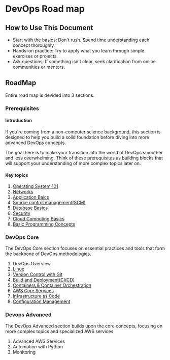 # DevOps Road map

## How to Use This Document
* Start with the basics: Don't rush. Spend time understanding each concept thoroughly. 
* Hands-on practice: Try to apply what you learn through simple exercises or projects.
* Ask questions: If something isn't clear, seek clarification from online communities or mentors.

## RoadMap
Entire road map is devided into  3 sections.

### Prerequisites
#### Introduction

If you're coming from a non-computer science background, this section is designed to help you build a solid foundation before diving into more advanced DevOps concepts.

The goal here is to make your transition into the world of DevOps smoother and less overwhelming. Think of these prerequisites as building blocks that will support your understanding of more complex topics later on.

#### Key topics
1. [Operating System 101](./Prerequisites/1_OperatingSystems101.md)
1. [Networks](./Prerequisites/2_Networks.md)
1. [Application Baics](./Prerequisites/3_ApplicationBaics.md)
1. [Source control management(SCM)](./Prerequisites/4_SourceControlManagement.md)
1. [Database Basics](./Prerequisites/5_DatabaseBasics.md)
1. [Security](./Prerequisites/6_Security.md)
1. [Cloud Computing Basics](./Prerequisites/7_CloudComputingBasics.md)
1. [Basic Programming Concepts](./Prerequisites/8_BasicsOfProgramming.md)

### DevOps Core
  
The DevOps Core section focuses on essential practices and tools that form the backbone of DevOps methodologies.

1. DevOps Overview
1. [Linux](./Core/1_Linux.md)
1. [Version Control with Git](./Core/2_VersionControlWithGit.md)
1. [Build and Deployment(CI/CD)](./Core/3_BuildAndDeployment.md)
1. [Containers & Container Orchestration](./Core/4_ContainersAndContainerOrchestration.md)
1. [AWS Core Services](./Core/5_AWSCoreServices.md)
1. [Infrastructure as Code](./Core/6_InfrastructureAsCode.md)
1. [Configuration Management](./Core/7_ConfigurationManagement.md)

### Devops Advanced

The DevOps Advanced section builds upon the core concepts, focusing on more complex topics and specialized AWS services
1. Advanced AWS Services
1. Automation with Python
1. Monitoring





